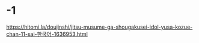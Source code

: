 # -1
https://hitomi.la/doujinshi/jitsu-musume-ga-shougakusei-idol-yusa-kozue-chan-11-sai-한국어-1636953.html

